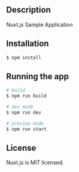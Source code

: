 ## Description

Nuxt.js Sample Application

## Installation

```bash
$ npm install
```

## Running the app

```bash
# build
$ npm run build

# dev mode
$ npm run dev

# preview mode
$ npm run start
```

## License

Nuxt.js is MIT licensed.
